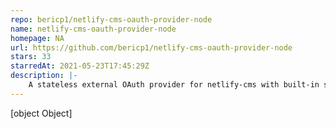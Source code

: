 ```yaml
---
repo: bericp1/netlify-cms-oauth-provider-node
name: netlify-cms-oauth-provider-node
homepage: NA
url: https://github.com/bericp1/netlify-cms-oauth-provider-node
stars: 33
starredAt: 2021-05-23T17:45:29Z
description: |-
    A stateless external OAuth provider for netlify-cms with built-in support for Vercel serverless functions
---
```


[object Object]
